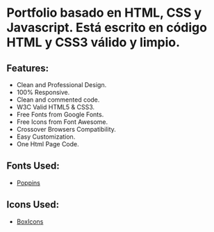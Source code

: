 # Portfolio basado en HTML, CSS y Javascript. Está escrito en código HTML y CSS3 válido y limpio.
 
## Features:
 
- Clean and Professional Design.
- 100% Responsive.
- Clean and commented code.
- W3C Valid HTML5 & CSS3.
- Free Fonts from Google Fonts.
- Free Icons from Font Awesome.
- Crossover Browsers Compatibility.
- Easy Customization.
- One Html Page Code.
 
## Fonts Used:
 
- [Poppins](https://fonts.google.com/specimen/Poppins?query=pop)
 
## Icons Used:
 
- [BoxIcons](https://boxicons.com/)


